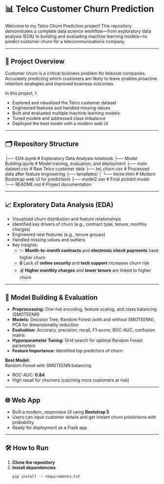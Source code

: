 # 📊 Telco Customer Churn Prediction

Welcome to my Telco Churn Prediction project! This repository demonstrates a complete data science workflow—from exploratory data analysis (EDA) to building and evaluating machine learning models—to predict customer churn for a telecommunications company.

---

## 🚀 Project Overview

Customer churn is a critical business problem for telecom companies. Accurately predicting which customers are likely to leave enables proactive retention strategies and improved business outcomes.

In this project, I:
- Explored and visualized the Telco customer dataset
- Engineered features and handled missing values
- Built and evaluated multiple machine learning models
- Tuned models and addressed class imbalance
- Deployed the best model with a modern web UI

---

## 🗂️ Repository Structure
├── EDA.ipynb # Exploratory Data Analysis notebook 
├── Model Building.ipynb # Model training, evaluation, and deployment
├── main dataset.csv # Raw Telco customer data
├── tel_churn.csv # Processed data after feature engineering 
├── templates/ 
    │ └── home.html # Modern Bootstrap web UI for predictions 
├── model2.sav # Final pickled model 
└── README.md # Project documentation

---

## 📈 Exploratory Data Analysis (EDA)

- Visualized churn distribution and feature relationships
- Identified key drivers of churn (e.g., contract type, tenure, monthly charges)
- Engineered new features (e.g., tenure groups)
- Handled missing values and outliers
- Key insights:
  - 📉 **Month-to-month contracts** and **electronic check payments** have higher churn
  - 🔒 Lack of **online security** and **tech support** increases churn risk
  - 💰 **Higher monthly charges** and **lower tenure** are linked to higher churn

---

## 🤖 Model Building & Evaluation

- **Preprocessing:** One-hot encoding, feature scaling, and class balancing (SMOTEENN)
- **Models:** Decision Tree, Random Forest (with and without SMOTEENN), PCA for dimensionality reduction
- **Evaluation:** Accuracy, precision, recall, F1-score, ROC-AUC, confusion matrix
- **Hyperparameter Tuning:** Grid search for optimal Random Forest parameters
- **Feature Importance:** Identified top predictors of churn

**Best Model:**  
Random Forest with SMOTEENN balancing  
- ROC-AUC: **0.84**
- High recall for churners (catching more customers at risk)

---

## 🌐 Web App

- Built a modern, responsive UI using **Bootstrap 5**
- Users can input customer details and get instant churn predictions with probability
- Ready for deployment as a Flask app

---

## 🛠️ How to Run

1. **Clone the repository**
2. **Install dependencies**
   ```bash
   pip install -r requirements.txt
